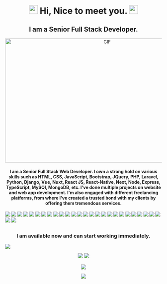 <h1 align="center">
  <img src="https://media.giphy.com/media/hvRJCLFzcasrR4ia7z/giphy.gif" width="28">
  Hi, Nice to meet you.
  <img src="https://media.giphy.com/media/hvRJCLFzcasrR4ia7z/giphy.gif" width="28">
</h1>
<h2 align="center">I am a Senior Full Stack Developer.</h2>

<p align="center">
  <img alt="GIF" src="https://github.com/abhisheknaiidu/abhisheknaiidu/blob/master/code.gif?raw=true" width="640" height="400" />
</p>

<h4 align="center">I am a Senior Full Stack Web Developer. I own a strong hold on various skills such as HTML, CSS, JavaScript, Bootstrap, JQuery, PHP, Laravel, Python, Django, Vue, Nuxt, React JS, React-Native, Next, Node, Express, TypeScript, MySQl, MongoDB, etc. I've done multiple projects on website and web app development. I'm also engaged with different freelancing platforms, from where I've created a trusted bond with my clients by offering them tremendous services.</h4>

#### ![](https://img.shields.io/badge/Django-blue) ![](https://img.shields.io/badge/Python-blue) ![](https://img.shields.io/badge/Vue-red) ![](https://img.shields.io/badge/Nuxt-green) ![](https://img.shields.io/badge/React-blue) ![](https://img.shields.io/badge/Next-green) ![](https://img.shields.io/badge/Node-red) ![](https://img.shields.io/badge/Express-red) ![](https://img.shields.io/badge/MySQL-blue) ![](https://img.shields.io/badge/Tailwind-blue) ![](https://img.shields.io/badge/AWS-blue) ![](https://img.shields.io/badge/Web3.js-green) ![](https://img.shields.io/badge/Ethers.js-green) ![](https://img.shields.io/badge/Blockchain-blue) ![](https://img.shields.io/badge/Ethereum-green) ![](https://img.shields.io/badge/Solidity-blue) ![](https://img.shields.io/badge/Angular-blue) ![](https://img.shields.io/badge/Web3-red) ![](https://img.shields.io/badge/Smart%Contract-blue) ![](https://img.shields.io/badge/PostgreSQL-blue) ![](https://img.shields.io/badge/AWS-blue) ![](https://img.shields.io/badge/GoDaddy-blue) ![](https://img.shields.io/badge/PHP-green) ![](https://img.shields.io/badge/Laravel-blue) ![](https://img.shields.io/badge/CSS-red) ![](https://img.shields.io/badge/Git-red) ![](https://img.shields.io/badge/bootstrap-blue) ![](https://img.shields.io/badge/SmartContract-green)

##

<h3 align="center">I am available now and can start working immediately.</h3>

<img src="https://activity-graph.herokuapp.com/graph?username=WebDevYCH&bg_color=000000&color=00ffff&line=00ffff&point=ffffff&area=true&hide_border=true"/>
<br/>


<p align = "center">
  <img src = "https://github-readme-stats.vercel.app/api?username=WebDevYCH&hide_border=true&show_icons=true&include_all_commits=true&count_private=true&theme=tokyonight&line_height=27">
  <img src = "https://github-readme-stats.vercel.app/api/top-langs/?username=WebDevYCH&hide=PHP,html,c&theme=tokyonight&hide_border=true&line_height=27">
  <br><br>
    <img src = "https://github-readme-streak-stats.herokuapp.com?user=WebDevYCH&theme=tokyonight&hide_border=true&include_all_commits=true&line_height=27">
</p>

<p align="center" style="margin-bottom: 10px;">
    <img src="https://github-profile-trophy.vercel.app?username=WebDevYCH&column=7&theme=onedark&hide_border=true&include_all_commits=true&line_height=27"/>
</p>

